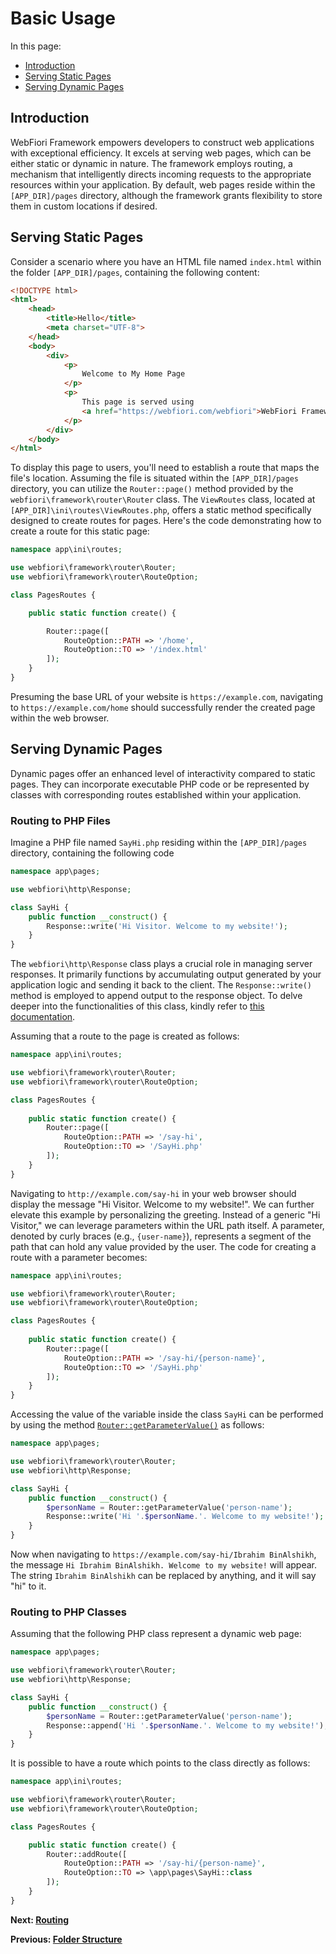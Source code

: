 
# Basic Usage

<meta name="description" content="The most basic use case of the framework is to use it in serving web pages. The pages can be static or dynamic.">

In this page:
* [Introduction](#introduction)
* [Serving Static Pages](#serving-static-pages)
* [Serving Dynamic Pages](#serving-dynamic-pages)

## Introduction

WebFiori Framework empowers developers to construct web applications with exceptional efficiency. It excels at serving web pages, which can be either static or dynamic in nature. The framework employs routing, a mechanism that intelligently directs incoming requests to the appropriate resources within your application. By default, web pages reside within the `[APP_DIR]/pages` directory, although the framework grants flexibility to store them in custom locations if desired.

## Serving Static Pages

Consider a scenario where you have an HTML file named `index.html` within the folder `[APP_DIR]/pages`, containing the following content:

``` html
<!DOCTYPE html>
<html>
    <head>
        <title>Hello</title>
        <meta charset="UTF-8">
    </head>
    <body>
        <div>
            <p>
                Welcome to My Home Page
            </p>
            <p>
                This page is served using 
                <a href="https://webfiori.com/webfiori">WebFiori Framework</a>
            </p>
        </div>
    </body>
</html>
```

To display this page to users, you'll need to establish a route that maps the file's location. Assuming the file is situated within the `[APP_DIR]/pages` directory, you can utilize the `Router::page()` method provided by the `webfiori\framework\router\Router` class. The `ViewRoutes` class, located at `[APP_DIR]\ini\routes\ViewRoutes.php`, offers a static method specifically designed to create routes for pages. Here's the code demonstrating how to create a route for this static page:

``` php
namespace app\ini\routes;

use webfiori\framework\router\Router;
use webfiori\framework\router\RouteOption;

class PagesRoutes {

    public static function create() {

        Router::page([
            RouteOption::PATH => '/home', 
            RouteOption::TO => '/index.html'
        ]);
    }
}
```

Presuming the base URL of your website is `https://example.com`, navigating to `https://example.com/home` should successfully render the created page within the web browser.

## Serving Dynamic Pages

Dynamic pages offer an enhanced level of interactivity compared to static pages. They can incorporate executable PHP code or be represented by classes with corresponding routes established within your application.

### Routing to PHP Files

Imagine a PHP file named `SayHi.php` residing within the `[APP_DIR]/pages` directory, containing the following code

``` php
namespace app\pages;

use webfiori\http\Response;

class SayHi {
    public function __construct() {
        Response::write('Hi Visitor. Welcome to my website!');
    }
}

```
The `webfiori\http\Response` class plays a crucial role in managing server responses. It primarily functions by accumulating output generated by your application logic and sending it back to the client. The `Response::write()` method is employed to append output to the response object. To delve deeper into the functionalities of this class, kindly refer to [this documentation](learn/class-response).

Assuming that a route to the page is created as follows:

``` php
namespace app\ini\routes;

use webfiori\framework\router\Router;
use webfiori\framework\router\RouteOption;

class PagesRoutes {
    
    public static function create() {
        Router::page([
            RouteOption::PATH => '/say-hi', 
            RouteOption::TO => '/SayHi.php'
        ]);
    }
}
```

Navigating to `http://example.com/say-hi` in your web browser should display the message "Hi Visitor. Welcome to my website!". We can further elevate this example by personalizing the greeting. Instead of a generic "Hi Visitor," we can leverage parameters within the URL path itself. A parameter, denoted by curly braces (e.g., `{user-name}`), represents a segment of the path that can hold any value provided by the user. The code for creating a route with a parameter becomes:

``` php
namespace app\ini\routes;

use webfiori\framework\router\Router;
use webfiori\framework\router\RouteOption;

class PagesRoutes {
    
    public static function create() {
        Router::page([
            RouteOption::PATH => '/say-hi/{person-name}', 
            RouteOption::TO => '/SayHi.php'
        ]);
    }
}
```

Accessing the value of the variable inside the class `SayHi` can be performed by using the method [`Router::getParameterValue()`](https://webfiori.com/docs/webfiori/framework/router/Router#getParameterValue) as follows:

``` php
namespace app\pages;

use webfiori\framework\router\Router;
use webfiori\http\Response;

class SayHi {
    public function __construct() {
        $personName = Router::getParameterValue('person-name');
        Response::write('Hi '.$personName.'. Welcome to my website!');
    }
}

```

Now when navigating to `https://example.com/say-hi/Ibrahim BinAlshikh`, the message `Hi Ibrahim BinAlshikh. Welcome to my website!` will appear. The string `Ibrahim BinAlshikh` can be replaced by anything, and it will say "hi" to it.

### Routing to PHP Classes

Assuming that the following PHP class represent a dynamic web page:

``` php
namespace app\pages;

use webfiori\framework\router\Router;
use webfiori\http\Response;

class SayHi {
    public function __construct() {
        $personName = Router::getParameterValue('person-name');
        Response::append('Hi '.$personName.'. Welcome to my website!');
    }
}
```

It is possible to have a route which points to the class directly as follows:

``` php
namespace app\ini\routes;

use webfiori\framework\router\Router;
use webfiori\framework\router\RouteOption;

class PagesRoutes {

    public static function create() {
        Router::addRoute([
            RouteOption::PATH => '/say-hi/{person-name}', 
            RouteOption::TO => \app\pages\SayHi::class
        ]);
    }
}
```


**Next: [Routing](learn/routing)**

**Previous: [Folder Structure](learn/folder-structure)**
